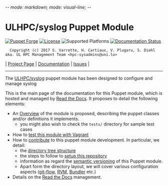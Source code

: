 -*- mode: markdown; mode: visual-line;  -*-

# ULHPC/syslog Puppet Module 

[![Puppet Forge](http://img.shields.io/puppetforge/v/ULHPC/syslog.svg)](https://forge.puppetlabs.com/ULHPC/syslog)
[![License](http://img.shields.io/:license-GPL3.0-blue.svg)](LICENSE)
![Supported Platforms](http://img.shields.io/badge/platform-debian-lightgrey.svg)
[![Documentation Status](https://readthedocs.org/projects/ulhpc-puppet-syslog/badge/?version=latest)](https://readthedocs.org/projects/ulhpc-puppet-syslog/?badge=latest)

      Copyright (c) 2017 S. Varrette, H. Cartiaux, V. Plugaru, S. Diehl aka. UL HPC Management Team <hpc-sysadmins@uni.lu>

| [Project Page](https://github.com/ULHPC/puppet-syslog) | [Documentation](http://ulhpc-puppet-syslog.readthedocs.org/en/latest/) | [Issues](https://github.com/ULHPC/puppet-syslog/issues) |


-----------
The [ULHPC/syslog](https://github.com/ULHPC/puppet-syslog) puppet module has been designed to configure and manage syslog

This is the main page of the documentation for this Puppet module, which is hosted and managed by [Read the Docs](http://ulhpc-syslog.readthedocs.org/en/latest/).
It proposes to detail the following elements:

* An [Overview](overview.md) of the module is proposed, describing the puppet classes and/or definitions it implements.
     - you might also wish to check the `tests/` directory for sample test cases 
* How to [test this module with Vagrant](vagrant.md)
* How to [contribute](contributing/index.md) to this puppet module development. In particular, we detail:
     - the [directory tree structure](contributing/layout.md)
	 - the steps to follow to [setup this repository](contributing/setup.md)
	 - information as regard the [semantic versioning](contributing/versioning.md) of this Puppet module. 
     - Apart form the directory layout, we will cover various configuration aspects ([git-flow](https://github.com/nvie/gitflow), [RVM](https://rvm.io/), [Bundler](http://bundler.io/) etc.)
* Details on the [Read the Docs](http://ulhpc-puppet-syslog.readthedocs.org/en/latest/) management.



